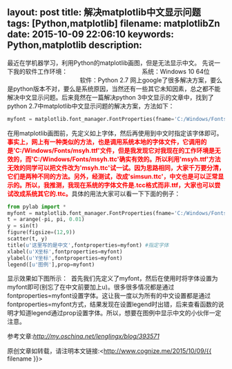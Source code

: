 layout: post
title: 解决matplotlib中文显示问题
tags: [Python,matplotlib]
filename: matplotlibZn
date: 2015-10-09 22:06:10
keywords: Python,matplotlib
description:
---
最近在学机器学习，利用Python的matplotlib画图，但是无法显示中文。<!--more-->
先说一下我的软件工作环境：
　　　　　　　　　　　　系统：Windows 10 64位
　　　　　　　　　　　　软件：Python 2.7
网上google了很多解决方案，要么是python版本不对，要么是系统原因，当然还有一些其它未知因素，总之都不能解决中文显示问题。后来竟然在一篇解决python 3中文显示的文章中，找到了python 2.7中matplotlib中文显示问题的解决方案，方法如下：
```python
myfont = matplotlib.font_manager.FontProperties(fname='C:/Windows/Fonts/msyh.ttc')
```
在用matplotlib画图前，先定义如上字体，然后再使用到中文时指定该字体即可。<font color="red"><strong>事实上，网上有一种类似的方法，也是调用系统本地的字体文件，它调用的是'C:/Windows/Fonts/msyh.ttf'文件，但是我发现它对我现在的工作环境是无效的，而'C:/Windows/Fonts/msyh.ttc'确实有效的。所以利用'msyh.ttf'方法无效的同学可以把文件改为'msyh.ttc'试一试。因为思路相同，大家千万要分清，它们是两种不同的方法。另外，经测试，改成'simsun.ttc'，中文也是可以正常显示的。所以，我推测，我现在系统的字体文件是.tcc格式而非.ttf，大家也可以尝试改成系统其它的.ttc。</strong></font>具体的用法大家可以看一下下面的例子：
```python
from pylab import *  
myfont = matplotlib.font_manager.FontProperties(fname='C:/Windows/Fonts/msyh.ttc')
t = arange(-pi, pi, 0.01)  
y = sin(t)
figure(figsize=(12,9))
scatter(t, y)  
title(u'这里写的是中文',fontproperties=myfont) #指定字体  
xlabel(u'X坐标',fontproperties=myfont)  
ylabel(u'Y坐标',fontproperties=myfont)  
legend([u'图例'],prop=myfont)
```
显示效果如下图所示：
<img src="{%python%}2015-10-9-matplotlibZn.png" alt=""></img>
首先我们先定义了myfont，然后在使用时将字体设置为myfont即可(别忘了在中文前要加上u)。很多很多情况都是通过fontproperties=myfont设置字体。这让我一度以为所有的中文设置都是通过fontproperties=myfont方式，结果发现在设置legend时出错，后来查看函数的说明才知道legend通过prop设置字体。所以，想要在图例中显示中文的小伙伴一定注意。

参考文章:*http://my.oschina.net/lenglingx/blog/393571*

原创文章如转载，请注明本文链接:<http://www.cognize.me/2015/10/09/{{ filename }}>
